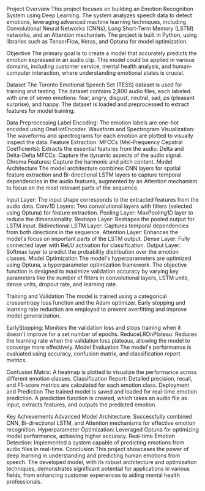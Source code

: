 Project Overview
This project focuses on building an Emotion Recognition System using Deep Learning. The system analyzes speech data to detect emotions, leveraging advanced machine learning techniques, including Convolutional Neural Networks (CNNs), Long Short-Term Memory (LSTM) networks, and an Attention mechanism. The project is built in Python, using libraries such as TensorFlow, Keras, and Optuna for model optimization.

Objective
The primary goal is to create a model that accurately predicts the emotion expressed in an audio clip. This model could be applied in various domains, including customer service, mental health analysis, and human-computer interaction, where understanding emotional states is crucial.

Dataset
The Toronto Emotional Speech Set (TESS) dataset is used for training and testing. The dataset contains 2,800 audio files, each labeled with one of seven emotions: fear, angry, disgust, neutral, sad, ps (pleasant surprise), and happy. The dataset is loaded and preprocessed to extract features for model training.

Data Preprocessing
Label Encoding: The emotion labels are one-hot encoded using OneHotEncoder.
Waveform and Spectrogram Visualization: The waveforms and spectrograms for each emotion are plotted to visually inspect the data.
Feature Extraction:
MFCCs (Mel-Frequency Cepstral Coefficients): Extracts the essential features from the audio.
Delta and Delta-Delta MFCCs: Capture the dynamic aspects of the audio signal.
Chroma Features: Capture the harmonic and pitch content.
Model Architecture
The model architecture combines CNN layers for spatial feature extraction and Bi-directional LSTM layers to capture temporal dependencies in the audio features, augmented by an Attention mechanism to focus on the most relevant parts of the sequence.

Input Layer: The input shape corresponds to the extracted features from the audio data.
Conv1D Layers: Two convolutional layers with filters (selected using Optuna) for feature extraction.
Pooling Layer: MaxPooling1D layer to reduce the dimensionality.
Reshape Layer: Reshapes the pooled output for LSTM input.
Bidirectional LSTM Layer: Captures temporal dependencies from both directions in the sequence.
Attention Layer: Enhances the model's focus on important parts of the LSTM output.
Dense Layer: Fully connected layer with ReLU activation for classification.
Output Layer: Softmax layer to predict the probability distribution over the emotion classes.
Model Optimization
The model's hyperparameters are optimized using Optuna, a hyperparameter optimization framework. The objective function is designed to maximize validation accuracy by varying key parameters like the number of filters in convolutional layers, LSTM units, dense units, dropout rate, and learning rate.

Training and Validation
The model is trained using a categorical crossentropy loss function and the Adam optimizer. Early stopping and learning rate reduction are employed to prevent overfitting and improve model generalization.

EarlyStopping: Monitors the validation loss and stops training when it doesn't improve for a set number of epochs.
ReduceLROnPlateau: Reduces the learning rate when the validation loss plateaus, allowing the model to converge more effectively.
Model Evaluation
The model's performance is evaluated using accuracy, confusion matrix, and classification report metrics.

Confusion Matrix: A heatmap is plotted to visualize the performance across different emotion classes.
Classification Report: Detailed precision, recall, and F1-score metrics are calculated for each emotion class.
Deployment and Prediction
The trained model is saved and loaded for real-time emotion prediction. A prediction function is created, which takes an audio file as input, extracts features, and outputs the predicted emotion.

Key Achievements
Advanced Model Architecture: Successfully combined CNN, Bi-directional LSTM, and Attention mechanisms for effective emotion recognition.
Hyperparameter Optimization: Leveraged Optuna for optimizing model performance, achieving higher accuracy.
Real-time Emotion Detection: Implemented a system capable of predicting emotions from audio files in real-time.
Conclusion
This project showcases the power of deep learning in understanding and predicting human emotions from speech. The developed model, with its robust architecture and optimization techniques, demonstrates significant potential for applications in various fields, from enhancing customer experiences to aiding mental health professionals.
